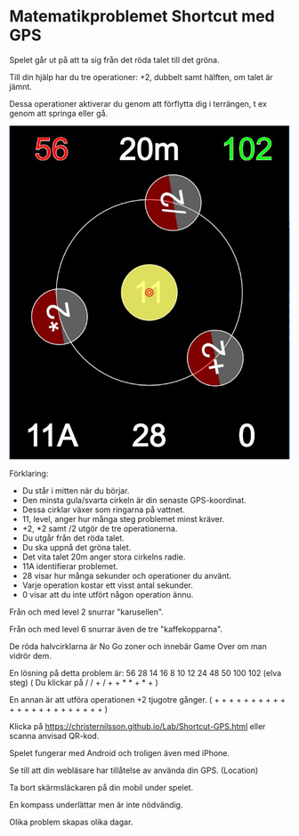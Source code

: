 # Matematikproblemet Shortcut med GPS

Spelet går ut på att ta sig från det röda talet till det gröna.

Till din hjälp har du tre operationer: +2, dubbelt samt hälften, om talet är jämnt.

Dessa operationer aktiverar du genom att förflytta dig i terrängen, t ex genom att springa eller gå.

![Shortcut GPS](shortcut-GPS.JPG)

Förklaring:

* Du står i mitten när du börjar.
* Den minsta gula/svarta cirkeln är din senaste GPS-koordinat.
* Dessa cirklar växer som ringarna på vattnet.
* 11, level, anger hur många steg problemet minst kräver.
* +2, *2 samt /2 utgör de tre operationerna.
* Du utgår från det röda talet.
* Du ska uppnå det gröna talet.
* Det vita talet 20m anger stora cirkelns radie.
* 11A identifierar problemet.
* 28 visar hur många sekunder och operationer du använt.
* Varje operation kostar ett visst antal sekunder.
* 0 visar att du inte utfört någon operation ännu.

Från och med level 2 snurrar "karusellen".

Från och med level 6 snurrar även de tre "kaffekopparna".

De röda halvcirklarna är No Go zoner och innebär Game Over om man vidrör dem.

En lösning på detta problem är: 56 28 14 16 8 10 12 24 48 50 100 102 (elva steg)
( Du klickar på / / + / + + * * + * + )

En annan är att utföra operationen +2 tjugotre gånger.
( + + + + + + + + + + + + + + + + + + + + + + + )

Klicka på https://christernilsson.github.io/Lab/Shortcut-GPS.html eller scanna anvisad QR-kod.

Spelet fungerar med Android och troligen även med iPhone.

Se till att din webläsare har tillåtelse av använda din GPS. (Location)

Ta bort skärmsläckaren på din mobil under spelet.

En kompass underlättar men är inte nödvändig.

Olika problem skapas olika dagar.
